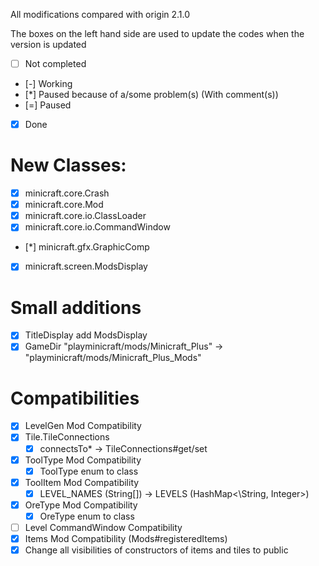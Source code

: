 All modifications compared with origin 2.1.0

The boxes on the left hand side are used to update the codes when the version is updated
* [ ] Not completed
* [-] Working
* [*] Paused because of a/some problem(s) (With comment(s))
* [=] Paused
* [X] Done

# New Classes: <!-- Just copying -->
* [X] minicraft.core.Crash
* [X] minicraft.core.Mod
* [X] minicraft.core.io.ClassLoader
* [X] minicraft.core.io.CommandWindow
* [*] minicraft.gfx.GraphicComp <!-- mentioned in line `minicraft.gfx.GraphicComp#L7` -->
* [X] minicraft.screen.ModsDisplay

# Small additions
* [X] TitleDisplay add ModsDisplay
* [X] GameDir "playminicraft/mods/Minicraft_Plus" -> "playminicraft/mods/Minicraft_Plus_Mods"

# Compatibilities
* [X] LevelGen Mod Compatibility
* [X] Tile.TileConnections
    * [X] connectsTo* -> TileConnections#get/set
* [X] ToolType Mod Compatibility
    * [X] ToolType enum to class
* [X] ToolItem Mod Compatibility
    * [X] LEVEL_NAMES (String[]) -> LEVELS (HashMap<\String, Integer>)
* [X] OreType Mod Compatibility
    * [X] OreType enum to class
* [ ] Level CommandWindow Compatibility
* [X] Items Mod Compatibility (Mods#registeredItems)
* [X] Change all visibilities of constructors of items and tiles to public
